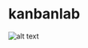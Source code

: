 # kanbanlab
![alt text](https://drive.google.com/file/d/1sWdZZLiVOyhPkw0T9tvoLPs3I11PMhNK/view?usp=drive_link)
